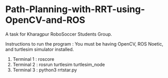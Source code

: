 # Path-Planning-with-RRT-using-OpenCV-and-ROS
A task for Kharagpur RoboSoccer Students Group.

Instructions to run the program :
You must be having OpenCV, ROS Noetic, and turtlesim simulator installed.

1. Terminal 1 : roscore
2. Terminal 2 : rosrun turtlesim turtlesim_node
3. Terminal 3 : python3 rrtstar.py
